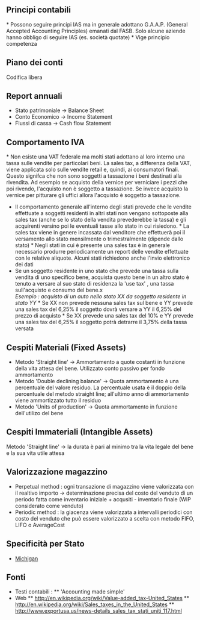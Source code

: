 ## Principi contabili
 \* Possono seguire principi IAS ma in generale adottano G.A.A.P. (General Accepted Accounting Principles) emanati dal FASB. Solo alcune aziende hanno obbligo di seguire IAS (es. società quotate)
 \* Vige principio competenza
## Piano dei conti
Codifica libera
## Report annuali
-  Stato patrimoniale -> Balance Sheet
-  Conto Economico -> Income Statement
-  Flussi di cassa -> Cash flow Statement
## Comportamento IVA
 \* Non esiste una VAT federale ma molti stati adottano al loro interno una tassa sulle vendite per particolari beni. La sales tax, a differenza della VAT, viene applicata solo sulle vendite retail e, quindi, ai consumatori finali. Questo signifca che non sono soggetti a tassazione i beni destinati alla rivendita. Ad esempio se acquisto della vernice per verniciare i pezzi che poi rivendo, l'acquisto non è soggetto a tassazione. Se invece acquisto la vernice per pitturare gli uffici allora l'acquisto è soggetto a tassazione.
-  Il comportamento generale all'interno degli stati prevede che le vendite effettuate a soggetti residenti in altri stati non vengano sottoposte alla sales tax (anche se lo stato della vendita prevederebbe la tassa) e gli acquirenti versino poi le eventuali tasse allo stato in cui risiedono.
 \* La sales tax viene in genere incassata dal venditore che effettuerà poi il versamento allo stato mensilmente o trimestralmente (dipende dallo stato)
 \* Negli stati in cui è presente una sales tax è in generale necessario produrre periodicamente un report delle vendite effettuate con le relative aliquote. Alcuni stati richiedono anche l'invio elettronico dei dati
-  Se un soggetto residente in uno stato che prevede una tassa sulla vendita di uno specifico bene, acquista questo bene in un altro stato è tenuto a versare al suo stato di residenza la 'use tax' , una tassa sull'acquisto e consumo del bene.x\
_Esempio :   acquisto di un auto nello stato XX da soggetto residente in stato YY_
 \* Se XX non prevede nessuna sales tax sul bene e YY prevede una sales tax del 6,25% il soggetto dovrà versare a YY il 6,25% del prezzo di acquisto
 \* Se XX prevede una sales tax del 10% e YY prevede una sales tax del 6,25% il soggetto potrà detrarre il 3,75% della tassa versata


## Cespiti Materiali (Fixed Assets)
-  Metodo 'Straight line' -> Ammortamento a quote costanti in funzione della vita attesa del bene. Utilizzato conto passivo per fondo ammortamento
-  Metodo 'Double declining balance' -> Quota ammortamento è una percentuale del valore residuo. La percentuale usata è il doppio della percentuale del metodo straight line; all'ultimo anno di ammortamento viene ammortizzato tutto il residuo
-  Metodo 'Units of production' -> Quota ammortamento in funzione dell'utilizo del bene
## Cespiti Immateriali (Intangible Assets)
Metodo 'Straight line' -> la durata è pari al minimo tra la vita legale del bene e la sua vita utile attesa
## Valorizzazione magazzino
-  Perpetual method :  ogni transazione di magazzino viene valorizzata con il realtivo importo -> determinazione precisa del costo del venduto di un periodo fatta come inventario iniziale + acqusiti - inventario finale (WIP considerato come venduto)
-  Periodic method :  la giacenza viene valorizzata a intervalli periodici con costo del venduto che può essere valorizzato a scelta con metodo FIFO, LIFO o AverageCost
## Specificità per Stato
- [Michigan](Sorgenti/TA/B£A/C5_EST_01A)
## Fonti
-  Testi contabili : 
 \*\*  'Accounting made simple'
-  Web
 \*\* http://en.wikipedia.org/wiki/Value-added_tax-United_States
 \*\* http://en.wikipedia.org/wiki/Sales_taxes_in_the_United_States
 \*\* http://www.exportusa.us/news-details_sales_tax_stati_uniti_117.html
